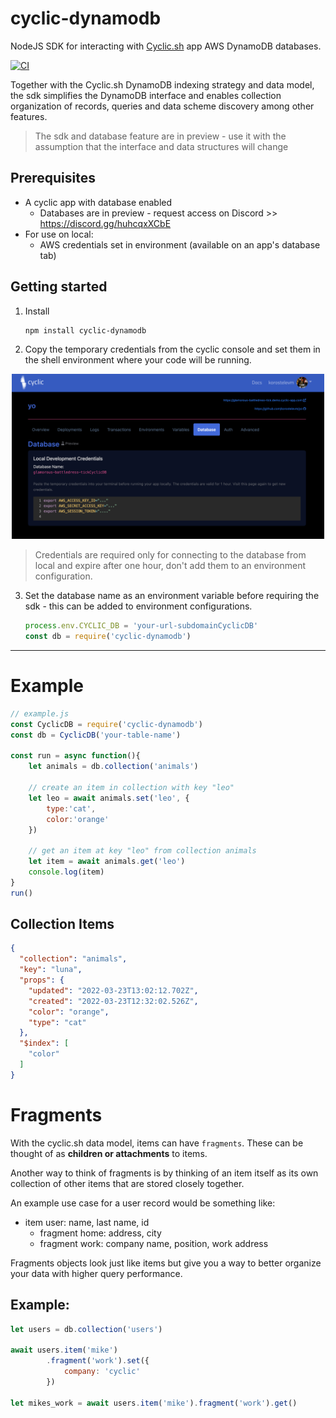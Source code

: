 # cyclic-dynamodb

NodeJS SDK for interacting with [Cyclic.sh](https://cyclic.sh) app AWS DynamoDB databases. 

[![CI](https://github.com/cyclic-software/db-sdk/actions/workflows/run_tests.yaml/badge.svg)](https://github.com/cyclic-software/db-sdk/actions/workflows/run_tests.yaml)

Together with the Cyclic.sh DynamoDB indexing strategy and data model, the sdk simplifies the DynamoDB interface and enables collection organization of records, queries and data scheme discovery among other features.

> The sdk and database feature are in preview - use it with the assumption that the interface and data structures will change

## Prerequisites 
- A cyclic app with database enabled
  - Databases are in preview - request access on Discord >> https://discord.gg/huhcqxXCbE
- For use on local:
  - AWS credentials set in environment (available on an app's database tab)

## Getting started
1. Install
    ```
    npm install cyclic-dynamodb
    ```
2. Copy the temporary credentials from the cyclic console and set them in the shell environment where your code will be running.
<p align="center">
    <img src="https://github.com/cyclic-software/db-sdk/blob/main/examples/console.png?raw=true" width="500"/>
</p>

> Credentials are required only for connecting to the database from local and expire after one hour, don't add them to an environment configuration.

3. Set the database name as an environment variable before requiring the sdk - this can be added to environment configurations. 
    ```js
    process.env.CYCLIC_DB = 'your-url-subdomainCyclicDB'
    const db = require('cyclic-dynamodb')
    ```
----------

# Example

```js
// example.js
const CyclicDB = require('cyclic-dynamodb')
const db = CyclicDB('your-table-name')

const run = async function(){
    let animals = db.collection('animals')

    // create an item in collection with key "leo"
    let leo = await animals.set('leo', {
        type:'cat',
        color:'orange'
    })

    // get an item at key "leo" from collection animals
    let item = await animals.get('leo')
    console.log(item)
}
run()

```






## Collection Items
```JSON
{
  "collection": "animals",
  "key": "luna",
  "props": {
    "updated": "2022-03-23T13:02:12.702Z",
    "created": "2022-03-23T12:32:02.526Z",
    "color": "orange",
    "type": "cat"
  },
  "$index": [
    "color"
  ]
}

```

# Fragments
With the cyclic.sh data model, items can have `fragments`. These can be thought of as **children or attachments** to items. 

Another way to think of fragments is by thinking of an item itself as its own collection of other items that are stored closely together. 

An example use case for a user record would be something like:
- item user: name, last name, id
  - fragment home: address, city
  - fragment work: company name, position, work address

Fragments objects look just like items but give you a way to better organize your data with higher query performance. 

## Example:

```js
let users = db.collection('users')

await users.item('mike')
        .fragment('work').set({
            company: 'cyclic'
        })

let mikes_work = await users.item('mike').fragment('work').get()

```
